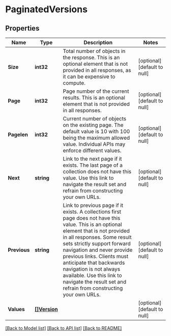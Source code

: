 # PaginatedVersions

## Properties
Name | Type | Description | Notes
------------ | ------------- | ------------- | -------------
**Size** | **int32** | Total number of objects in the response. This is an optional element that is not provided in all responses, as it can be expensive to compute. | [optional] [default to null]
**Page** | **int32** | Page number of the current results. This is an optional element that is not provided in all responses. | [optional] [default to null]
**Pagelen** | **int32** | Current number of objects on the existing page. The default value is 10 with 100 being the maximum allowed value. Individual APIs may enforce different values. | [optional] [default to null]
**Next** | **string** | Link to the next page if it exists. The last page of a collection does not have this value. Use this link to navigate the result set and refrain from constructing your own URLs. | [optional] [default to null]
**Previous** | **string** | Link to previous page if it exists. A collections first page does not have this value. This is an optional element that is not provided in all responses. Some result sets strictly support forward navigation and never provide previous links. Clients must anticipate that backwards navigation is not always available. Use this link to navigate the result set and refrain from constructing your own URLs. | [optional] [default to null]
**Values** | [**[]Version**](version.md) |  | [optional] [default to null]

[[Back to Model list]](../README.md#documentation-for-models) [[Back to API list]](../README.md#documentation-for-api-endpoints) [[Back to README]](../README.md)


